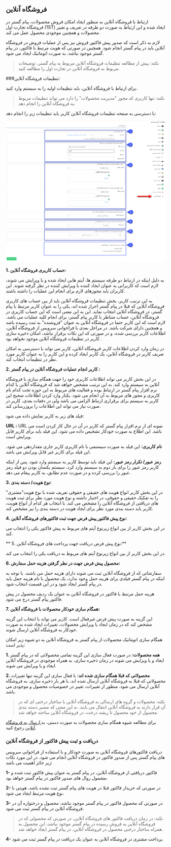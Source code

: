 ﻿## فروشگاه آنلاین

ارتباط با فروشگاه آنلاین به منظور ایجاد امکان فروش محصولات، پیام گستر در فروشگاه تجارت اول (1ST) ایجاد شده و این ارتباط به صورت دو طرفه در تعریف و تغییر محصولات و همچنین موجودی محصول عمل می کند.

لازم به ذکر است که صدور پیش فاکتور فروش نیز پس از عملیات فروش در فروشگاه آنلاین باید در پیام گستر انجام شود. همچنین در صورتی که هویت مرتبط با فاکتور، در پیام گستر موجود نباشد، به صورت اتوماتیک ایجاد می شود.

> نکته: پیش از مطالعه تنظیمات فروشگاه آنلاین مربوط به پیام گستر، توضیحات مربوط به فروشگاه آنلاین در تجارت اول را مطالعه کنید.

###تنظیمات فروشگاه آنلاین:

برای ارتباط با فروشگاه آنلاین، باید تنظیمات اولیه را به سیستم وارد کنید.

> نکته: تنها کاربری که مجوز "مدیریت محصولات" را دارد می تواند تنظیمات مربوط به فروشگاه آنلاین را انجام دهد.

با دسترسی به صفحه تنظیمات فروشگاه آنلاین کاربر باید تنظیمات زیر را انجام دهد:

![](OnlineShop.png)

**1. حساب کاربری فروشگاه  آنلاین:**

به دلیل اینکه در ارتباط دو طرفه سیستم ها، آیتم هایی ایجاد شده و یا ویرایش می شوند، لازم است که کاربرانی به عنوان ایجاد کننده یا ویرایش کننده در نظر گرفته شوند. این کاربران باید مجوزهای لازم برای انجام این عملیات را داشته باشند.

به این ترتیب کاربر، بخش تنظیمات فروشگاه آنلاین باید از بین حساب های کاربری فروشگاه آنلاین که قبلا در پیام گستر احراز شده اند، یکی را به عنوان کاربر مرتبط با پیام گستر، در فروشگاه آنلاین انتخاب نماید. این به این معنی است که این حساب کاربری در فروشگاه آنلاین، حساب متناظر با کاربر پیام گستر، برای انجام کلیه عملیات می باشد. لازم است که این کاربر حتما در فروشگاه آنلاین به عنوان "فروشنده" به ثبت رسیده باشد و همچنین دارای شرکت باشد. در مراحل بعدی با فراخوانی سرویس از فروشگاه آنلاین، اطلاعات کاربر بررسی شده، و در صورتی که این نکات برقرار نباشد، امکان ذخیره سازی کاربر در تنظیمات فروشگاه آنلاین موجود نخواهد بود .

در زمان وارد کردن اطلاعات کاربر فروشگاه آنلاین، کاربر می تواند با دسترسی به امکان تعریف کاربر در فروشگاه آنلاین، یک کاربر ایجاد کرده و این کاربر را به عنوان کاربر مورد نظر در تنطیمات انتخاب کند.



**2. کاربر انجام عملیات فروشگاه آنلاین در پیام گستر :**

در این بخش کاربر می تواند اطلاعات کاربری خود را جهت همگام سازی با فروشگاه آنلاین به سیستم وارد کند. به این ترتیب مشخص خواهد شد که فروشگاه آنلاین با کدام نرم افزار پیام گستر در ارتباط بوده و فعالیت های مربوط به این حوزه تحت کدام نام کاربری و مجوز های مربوط به آن انجام می شود. یکبار وارد کردن اطلاعات صحیح این کاربر به سیستم برای برقراری ارتباط الزامی می باشد ولی در دفعات بعدی، کاربر در صورت نیاز می تواند این اطلاعات را بروزرسانی کند.

 فیلد های زیر به کاربر نمایش داده می شود:

**URL  :** URL  نمونه ای از نرم افزار پیام گستر که کاربر در آن در حال کار کردن است می باشد. این اطلاع به صورت خودکار تشخیص داده می شود. این فیلد باید برای کاربر قابل ویرایش است.

**نام کاربری:** این فیلد به صورت سیستمی با نام کاربری کاربر جاری مقداردهی می شود. این فیلد برای کاربر غیر قابل ویرایش می باشد.

 **رمز عبور/ تکرار رمز عبور:**  این فیلد باید توسط کاربر به سیستم وارد شود. پس از اینکه کاربر رمز عبور را برای بار دوم به سیستم وارد کرد، سیستم یکسان بودن دو فیلد رمز عبور را بررسی کرده و در صورت عدم تطابق، به کاربر پیغام می دهد.
 
  **3. نوع هویت/ دسته بندی:**

  در این بخش کاربر انواع هویت های حقیقی و حقوقی تعریف شده با نوع هویت"مشتری" را به تفکیک حقیقی و حقوقی، در اختیار داشته و نوع هویت مورد نظر برای ثبت هویت های دریافتی از فروشگاه آنلاین را مشخص می کند. با انتخاب هر کدام از انواع هویت، کاربر باید دسته بندی مورد نظر برای ایجاد هویت در دسته بندی را نیز مشخص کند.

**4. نوع پیش فاکتور پیش فرض جهت ثبت فاکتورهای فروشگاه آنلاین:**

در این بخش کاربر از بین انواع زیرنوع آیتم های مربوط به پیش فاکتور یکی را انتخاب می کند.

** 5. نوع پیش فرض دریافت جهت پرداخت های فروشگاه آنلاین:**

در این بخش کاربر از بین انواع زیرنوع آیتم های مربوط به دریافت یکی را انتخاب می کند.

**6. محصول پیش فرض جهت در نظر گرفتن هزینه حمل سفارش:**

سفارشاتی که از فروشگاه آنلاین ثبت می شوند دارای هزینه حمل می باشند. با توجه به اینکه در پیام گستر فیلدی برای هزینه حمل وجود ندارد، یک محصول با نام هزینه حمل باید در پیام گستر ایجاد شود و در این قسمت انتخاب شود.

هزینه حمل مرتبط با فاکتور در فروشگاه آنلاین به عنوان یک ردیف محصول در پیش فاکتور پیام گستر درج می شود.

**7. همگام سازی خودکار محصولات با فروشگاه آنلاین:**

این گزینه به صورت پیش فرض غیرفعال است. کاربر می تواند با انتخاب این گزینه مشخص کند که در زمان ایجاد یا ویرایش محصولات، تغییرات ایجاد شده به صورت خودکار به فروشگاه آنلاین ارسال شوند.

همگام سازی اتوماتیک محصولات از پیام گستر به فروشگاه آنلاین به دو شیوه زیر امکان پذیر است:

**1. همه محصولات:** در صورت فعال سازی این گزینه تمامی محصولاتی که در پیام گستر ایجاد و یا ویرایش می شوند در زمان ذخیره سازی، به همراه موجودی در فروشگاه آنلاین ایجاد و یا ویرایش می شوند.

 **2. محصولاتی که قبلا همگام سازی شده اند:** با فعال سازی این گزینه تنها تغییرات محصولاتی که قبلا به فروشگاه آنلاین ارسال شده اند، با هر بار ذخیره سازی، به فروشگاه آنلاین ارسال می شود. منظور از تغییرات، تغییر در خصوصیات محصول و موجودی می باشد.

> نکته: محصولات و گروه های ارسالی به فروشگاه آنلاین با ساختار درختی ای که در آن قرار دارند به فروشگاه آنلاین انتقال می یابند. به این معنی که مسیر دسته بندی محصول از خود محصول تا ریشه درخت، در فروشگاه آنلاین ساخته خواهد شد.


برای مطالعه شیوه همگام سازی محصولات به صورت دستی، به[  ارسال به فروشگاه آنلاین](https://github.com/1stco/PayamGostarDocs/blob/master/help%202.5.4/Basic-Information/Product%20management/Online-shop/Online-shop.md)  رجوع کنید.

### دریافت و ثبت پیش فاکتور از فروشگاه آنلاین


دریافت فاکتورهای فروشگاه آنلاین به صورت خودکار و با استفاده از فراخوانی سرویس های پیام گستر پس از صدور فاکتور در فروشگاه آنلاین انجام می شود. در این مورد نکات زیر حائز اهمیت می باشد:

**1-** فاکتور دریافتی از فروشگاه آنلاین، در پیام گستر به عنوان پیش فاکتور ثبت شده و مشمول روال های صدور فاکتور در پیام گستر خواهد بود.

**2-** در صورتی که خریدار فاکتور قبلا در هویت های پیام گستر ثبت نشده باشد، هویتی با نوع هویت مرتبط ایجاد می شود.

**3-** در صورتی که محصول فاکتور در پیام گستر موجود نباشد، محصول و درختواره آن در فروشگاه آنلاین در پیام گستر ثبت می شود.

> نکته: در زمان دریافت فاکتور های فروشگاه آنلاین، در صورتی که محصولی که در فروشگاه آنلاین به فروش رسیده در پیام گستر موجود نباشد، این محصول به همراه ساختار درختی محصول در فروشگاه آنلاین، در پیام گستر ایجاد خواهد شد.

 **4-** پرداخت مشتری در فروشگاه آنلاین به عنوان یک دریافت در پیام گستر ثبت می شود.
